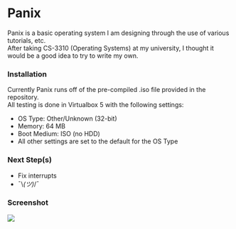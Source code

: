 # Panix
Panix is a basic operating system I am designing through the use of various tutorials, etc.</br>
After taking CS-3310 (Operating Systems) at my university, I thought it would be a good idea to try to write my own.

### Installation
Currently Panix runs off of the pre-compiled .iso file provided in the repository.</br>
All testing is done in Virtualbox 5 with the following settings:
  - OS Type: Other/Unknown (32-bit)
  - Memory: 64 MB
  - Boot Medium: ISO (no HDD)
  - All other settings are set to the default for the OS Type

### Next Step(s)
  - Fix interrupts
  - ¯\\_(ツ)_/¯

### Screenshot
![](https://github.com/Kfeavel/edix/blob/master/current.png?raw=true)
